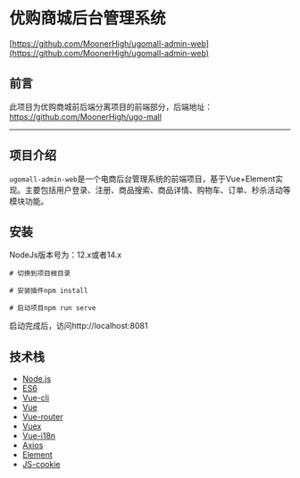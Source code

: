 # 优购商城后台管理系统
[https://github.com/MoonerHigh/ugomall-admin-web](https://github.com/MoonerHigh/ugomall-admin-web)

## 前言

此项目为优购商城前后端分离项目的前端部分，后端地址：https://github.com/MoonerHigh/ugo-mall

---

## 项目介绍

`ugomall-admin-web`是一个电商后台管理系统的前端项目，基于Vue+Element实现。主要包括用户登录、注册、商品搜索、商品详情、购物车、订单、秒杀活动等模块功能。

## 安装

NodeJs版本号为：12.x或者14.x

```
# 切换到项目根目录

# 安装插件npm install

# 启动项目npm run serve
```

启动完成后，访问http://localhost:8081

## 技术栈

- [Node.js](https://gitee.com/link?target=https%3A%2F%2Fnodejs.org%2F)
- [ES6](https://gitee.com/link?target=http%3A%2F%2Fes6.ruanyifeng.com%2F)
- [Vue-cli](https://gitee.com/link?target=https%3A%2F%2Fgithub.com%2Fvuejs%2Fvue-cli)
- [Vue](https://gitee.com/link?target=https%3A%2F%2Fcn.vuejs.org%2F)
- [Vue-router](https://gitee.com/link?target=https%3A%2F%2Frouter.vuejs.org%2Fzh%2F)
- [Vuex](https://gitee.com/link?target=https%3A%2F%2Fvuex.vuejs.org%2Fzh%2F)
- [Vue-i18n](https://gitee.com/link?target=https%3A%2F%2Fgithub.com%2Fkazupon%2Fvue-i18n)
- [Axios](https://gitee.com/link?target=https%3A%2F%2Fgithub.com%2Faxios%2Faxios)
- [Element](https://gitee.com/link?target=https%3A%2F%2Felement.eleme.cn%2F%23%2Fzh-CN)
- [JS-cookie](https://gitee.com/link?target=https%3A%2F%2Fgithub.com%2Fjs-cookie%2Fjs-cookie)
